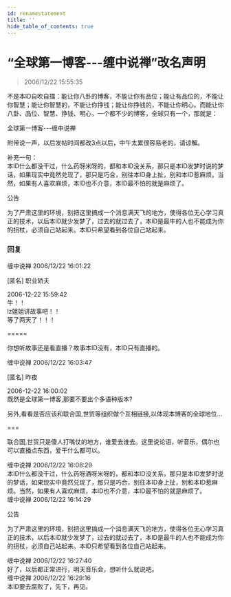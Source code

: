 ```yaml
---
id: renamestatement
title: ''
hide_table_of_contents: true
---
```


# “全球第一博客---缠中说禅”改名声明

> 2006/12/22 15:55:35

<div style={{fontSize: 'large', fontWeight: 'normal'}}>

不是本ID自吹自擂：能让你八卦的博客，不能让你有品位；能让有品位的，不能让你智慧；能让你智慧的，不能让你挣钱；能让你挣钱的，不能让你明心。而能让你八卦、品位、智慧、挣钱、明心，一个都不少的博客，全球只有一个，那就是：
</div>

<div style={{color: '#FF0000', fontWeight: '500', fontSize: 'xx-large', textAlign: 'center', lineHeight: '150%'}}>

全球第一博客---缠中说禅
</div>

附带说一声，以后发帖时间都改3点以后，中午太累很容易老的，请谅解。

补充一句：<br/>
本ID什么都没干过，什么药呀米呀的，都和本ID没关系，那只是本ID发梦时说的梦话，如果现实中竟然兑现了，那只是巧合，别往本ID身上扯，别和本ID惹麻烦。当然，如果有人喜欢麻烦，本ID也不介意，本ID最不怕的就是麻烦了。
 
公告

为了严肃这里的环境，别把这里搞成一个消息满天飞的地方，使得各位无心学习真正的技术，以后本ID就少发梦了，过去的就过去了，本ID是最牛的人也不能成为你的拐杖，必须自己站起来。本ID只希望看到各位自己站起来。

### 回复

<div class='blog-comment'>
<span class='blog-comment-chan'>缠中说禅</span> 2006/12/22 16:01:22<br/>

[匿名] 职业轿夫 

 
2006-12-22 15:59:42 <br/>
牛！！<br/>
lz姐姐讲故事吧！！<br/>
等了两天了！！！ 
 

=====<br/>

你想听故事还是看直播？故事本ID没有，本ID只有直播的。
</div>

<div class='blog-comment'>
<span class='blog-comment-chan'>缠中说禅</span> 2006/12/22 16:03:47<br/>

[匿名] 昨夜 

 
2006-12-22 16:00:02 <br/>
既然是全球第一博客,那要不要出个多语种版本?

另外,看看是否应该和联合国,世贸等组织做个互相链接,以体现本博客的全球地位... 
 
===

联合国,世贸只是傻人打嘴仗的地方，谁爱去谁去。这里说论语，听音乐，偶尔也可以直播点东西，爱干什么都可以。
</div>

<div class='blog-comment'>
<span class='blog-comment-chan'>缠中说禅</span> 2006/12/22 16:08:29<br/>
本ID什么都没干过，什么药呀酒呀米呀的，都和本ID没关系，那只是本ID发梦时说的梦话，如果现实中竟然兑现了，那只是巧合，别往本ID身上扯，别和本ID惹麻烦。当然，如果有人喜欢麻烦，本ID也不介意，本ID最不怕的就是麻烦了。
</div>

<div class='blog-comment'>
<span class='blog-comment-chan'>缠中说禅</span> 2006/12/22 16:14:29<br/>

公告

为了严肃这里的环境，别把这里搞成一个消息满天飞的地方，使得各位无心学习真正的技术，以后本ID就少发梦了，过去的就过去了，本ID是最牛的人也不能成为你的拐杖，必须自己站起来。本ID只希望看到各位自己站起来。
</div>

<div class='blog-comment'>
<span class='blog-comment-chan'>缠中说禅</span> 2006/12/22 16:27:40<br/>
好了，以后都正常进行，明天音乐会，想听什么就说吧。
</div>

<div class='blog-comment'>
<span class='blog-comment-chan'>缠中说禅</span> 2006/12/22 16:29:16<br/>
本ID要去腐败了，先下，再见。
</div>